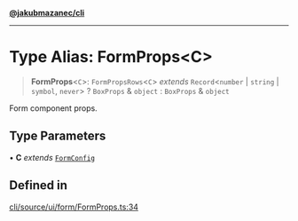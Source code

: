 [**@jakubmazanec/cli**](../README.md)

---

# Type Alias: FormProps\<C\>

> **FormProps**\<`C`\>: `FormPropsRows`\<`C`\> _extends_ `Record`\<`number` \| `string` \| `symbol`,
> `never`\> ? `BoxProps` & `object` : `BoxProps` & `object`

Form component props.

## Type Parameters

• **C** _extends_ [`FormConfig`](FormConfig.md)

## Defined in

[cli/source/ui/form/FormProps.ts:34](https://github.com/jakubmazanec/tools/blob/077fa4993ebe623b1c463499cc41912353ae6eb1/packages/cli/source/ui/form/FormProps.ts#L34)
